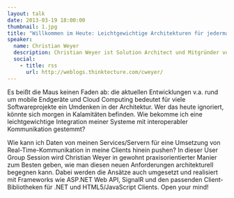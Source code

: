 ```yaml
---
layout: talk
date: 2013-03-19 18:00:00
thumbnail: 1.jpg
title: "Willkommen im Heute: Leichtgewichtige Architekturen für jedermann und überall - Web APIs und Push Services mit .Net & HTML5 & Co."
speaker:
  name: Christian Weyer
  description: Christian Weyer ist Solution Architect und Mitgründer von thinktecture, einer Firma, die Software-Architekten und -Entwickler beim Entwurf und der Implementierung verteilter Anwendungsarchitekturen unter Windows und .NET unterstützt
  social:
    - title: rss
      url: http://weblogs.thinktecture.com/cweyer/
---
```

Es beißt die Maus keinen Faden ab: die aktuellen Entwicklungen v.a. rund um mobile Endgeräte und Cloud Computing bedeutet für viele Softwareprojekte ein Umdenken in der Architektur. Wer das heute ignoriert, könnte sich morgen in Kalamitäten befinden. Wie bekomme ich eine leichtgewichtige Integration meiner Systeme mit interoperabler Kommunikation gestemmt? 
                        
Wie kann ich Daten von meinen Services/Servern für eine Umsetzung von Real-Time-Kommunikation in meine Clients hinein pushen? In dieser User Group Session wird Christian Weyer in gewohnt praxisorientierter Manier zum Besten geben, wie man diesen neuen Anforderungen architekturell begegnen kann. Dabei werden die Ansätze auch umgesetzt und realisiert mit Frameworks wie ASP.NET Web API, SignalR und den passenden Client-Bibliotheken für .NET und HTML5/JavaScript Clients. Open your mind! 
